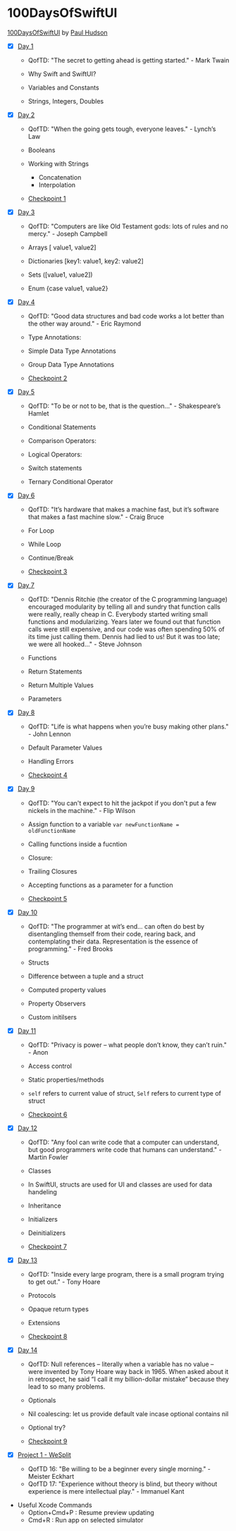 # 100DaysOfSwiftUI

[100DaysOfSwiftUI](https://www.hackingwithswift.com/100/swiftui) by [Paul Hudson](https://twitter.com/twostraws)

- [x] [Day 1](https://github.com/iiqrah-dev/100DaysOfSwiftUI/blob/main/notes/day-1-notes.md)

  - QofTD: "The secret to getting ahead is getting started." - Mark Twain

  - Why Swift and SwiftUI? 
  - Variables and Constants
  - Strings, Integers, Doubles
  
  
- [x] [Day 2](https://github.com/iiqrah-dev/100DaysOfSwiftUI/blob/main/notes/day-2-notes.md)

  - QofTD: "When the going gets tough, everyone leaves." - Lynch’s Law
  
  - Booleans
  - Working with Strings
    - Concatenation 
    - Interpolation
  - [Checkpoint 1](https://github.com/iiqrah-dev/100DaysOfSwiftUI/tree/main/checkpoints/checkpoint-1.playground)
  
  
- [x] [Day 3](https://github.com/iiqrah-dev/100DaysOfSwiftUI/blob/main/notes/day-3-notes.md)

  - QofTD: "Computers are like Old Testament gods: lots of rules and no mercy." - Joseph Campbell
  
  - Arrays [ value1, value2]     
  - Dictionaries [key1: value1, key2: value2]   
  - Sets ([value1, value2])
  - Enum {case value1, value2}

- [x] [Day 4](https://github.com/iiqrah-dev/100DaysOfSwiftUI/blob/main/notes/day-4-notes.md)

  - QofTD: "Good data structures and bad code works a lot better than the other way around." - Eric Raymond
  
  - Type Annotations:
  - Simple Data Type Annotations
  - Group Data Type Annotations
  - [Checkpoint 2](https://github.com/iiqrah-dev/100DaysOfSwiftUI/tree/main/checkpoints/checkpoint-2.playground)    

- [x] [Day 5](https://github.com/iiqrah-dev/100DaysOfSwiftUI/blob/main/notes/day-5-notes.md)

  - QofTD: "To be or not to be, that is the question..." - Shakespeare’s Hamlet
  
  - Conditional Statements 
  - Comparison Operators:
  - Logical Operators:
  - Switch statements
  - Ternary Conditional Operator
  
- [x] [Day 6](https://github.com/iiqrah-dev/100DaysOfSwiftUI/blob/main/notes/day-6-notes.md)

  - QofTD: "It’s hardware that makes a machine fast, but it’s software that makes a fast machine slow." - Craig Bruce
  
  - For Loop
  - While Loop
  - Continue/Break
  - [Checkpoint 3](https://github.com/iiqrah-dev/100DaysOfSwiftUI/tree/main/checkpoints/checkpoint-3.playground)
  
- [x] [Day 7](https://github.com/iiqrah-dev/100DaysOfSwiftUI/blob/main/notes/day-7-notes.md)

  - QofTD: "Dennis Ritchie (the creator of the C programming language) encouraged modularity by telling all and sundry that function calls were really, really cheap in C. Everybody started writing small functions and modularizing. Years later we found out that function calls were still expensive, and our code was often spending 50% of its time just calling them. Dennis had lied to us! But it was too late; we were all hooked..." - Steve Johnson
  
  - Functions
  - Return Statements
  - Return Multiple Values
  - Parameters
  
- [x] [Day 8](https://github.com/iiqrah-dev/100DaysOfSwiftUI/blob/main/notes/day-8-notes.md)

  - QofTD: "Life is what happens when you’re busy making other plans." - John Lennon
  
  - Default Parameter Values
  - Handling Errors
  - [Checkpoint 4](https://github.com/iiqrah-dev/100DaysOfSwiftUI/tree/main/checkpoints/checkpoint-4.playground)
  
- [x] [Day 9](https://github.com/iiqrah-dev/100DaysOfSwiftUI/blob/main/notes/day-9-notes.md)

  - QofTD: "You can't expect to hit the jackpot if you don't put a few nickels in the machine." - Flip Wilson
  
  - Assign function to a variable `var newFunctionName = oldFunctionName` 
  - Calling functions inside a fucntion
  - Closure:
  - Trailing Closures
  - Accepting functions as a parameter for a function
  - [Checkpoint 5](https://github.com/iiqrah-dev/100DaysOfSwiftUI/tree/main/checkpoints/checkpoint-5.playground)

- [x] [Day 10](https://github.com/iiqrah-dev/100DaysOfSwiftUI/blob/main/notes/day-10-notes.md)

  - QofTD: "The programmer at wit’s end... can often do best by disentangling themself from their code, rearing back, and contemplating their data. Representation is the essence of programming." - Fred Brooks
  
  - Structs
  - Difference between a tuple and a struct
  - Computed property values
  - Property Observers
  - Custom initilsers

- [x] [Day 11](https://github.com/iiqrah-dev/100DaysOfSwiftUI/blob/main/notes/day-11-notes.md)

  - QofTD: "Privacy is power – what people don’t know, they can’t ruin." - Anon
  
  - Access control
  - Static properties/methods
  - `self` refers to current value of struct, `Self` refers to current type of struct   
  - [Checkpoint 6](https://github.com/iiqrah-dev/100DaysOfSwiftUI/tree/main/checkpoints/checkpoint-6.playground) 

- [x] [Day 12](https://github.com/iiqrah-dev/100DaysOfSwiftUI/blob/main/notes/day-12-notes.md)

  - QofTD: "Any fool can write code that a computer can understand, but good programmers write code that humans can understand." - Martin Fowler
  
  - Classes
  - In SwiftUI, structs are used for UI and classes are used for data handeling 
  - Inheritance
  - Initializers
  - Deinitializers
  - [Checkpoint 7](https://github.com/iiqrah-dev/100DaysOfSwiftUI/tree/main/checkpoints/checkpoint-7.playground) 
  
- [x] [Day 13](https://github.com/iiqrah-dev/100DaysOfSwiftUI/blob/main/notes/day-13-notes.md)

  - QofTD: "Inside every large program, there is a small program trying to get out." - Tony Hoare
  
  - Protocols
  - Opaque return types
  - Extensions
  - [Checkpoint 8](https://github.com/iiqrah-dev/100DaysOfSwiftUI/tree/main/checkpoints/checkpoint-8.playground)  
  
- [x] [Day 14](https://github.com/iiqrah-dev/100DaysOfSwiftUI/blob/main/notes/day-14-notes.md)

  - QofTD: Null references – literally when a variable has no value – were invented by Tony Hoare way back in 1965. When asked about it in retrospect, he said “I call it my billion-dollar mistake” because they lead to so many problems.
  
  - Optionals
  - Nil coalescing: let us provide default vale incase optional contains nil 
  - Optional try?
  - [Checkpoint 9](https://github.com/iiqrah-dev/100DaysOfSwiftUI/tree/main/checkpoints/checkpoint-9.playground)  

- [x] [Project 1 - WeSplit](https://github.com/iiqrah-dev/100DaysOfSwiftUI/tree/main/projects/WeSplit)

  - QofTD 16: "Be willing to be a beginner every single morning." - Meister Eckhart
  - QofTD 17: "Experience without theory is blind, but theory without experience is mere intellectual play." - Immanuel Kant

- Useful Xcode Commands
  - Option+Cmd+P : Resume preview updating
  - Cmd+R : Run app on selected simulator
    
  
  
  
  
